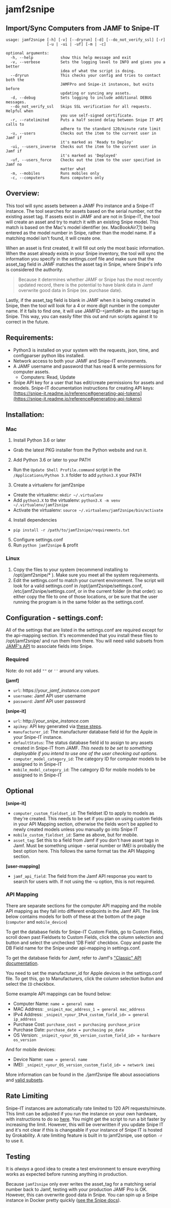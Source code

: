 # jamf2snipe 
## Import/Sync Computers from JAMF to Snipe-IT
```
usage: jamf2snipe [-h] [-v] [--dryrun] [-d] [--do_not_verify_ssl] [-r]
                  [-u | -ui | -uf] [-m | -c]

optional arguments:
  -h, --help            show this help message and exit
  -v, --verbose         Sets the logging level to INFO and gives you a better
                        idea of what the script is doing.
  --dryrun              This checks your config and tries to contact both the
                        JAMFPro and Snipe-it instances, but exits before
                        updating or syncing any assets.
  -d, --debug           Sets logging to include additional DEBUG messages.
  --do_not_verify_ssl   Skips SSL verification for all requests. Helpful when
                        you use self-signed certificate.
  -r, --ratelimited     Puts a half second delay between Snipe IT API calls to
                        adhere to the standard 120/minute rate limit
  -u, --users           Checks out the item to the current user in Jamf if
                        it's marked as 'Ready to Deploy'
  -ui, --users_inverse  Checks out the item to the current user in Jamf if
                        it's marked as 'Deployed'
  -uf, --users_force    Checks out the item to the user specified in Jamf no
                        matter what
  -m, --mobiles         Runs mobiles only
  -c, --computers       Runs computers only

```

## Overview:
This tool will sync assets between a JAMF Pro instance and a Snipe-IT instance. The tool searches for assets based on the serial number, not the existing asset tag. If assets exist in JAMF and are not in Snipe-IT, the tool will create an asset and try to match it with an existing Snipe model. This match is based on the Mac's model identifier (ex. MacBookAir7,1) being entered as the model number in Snipe, rather than the model name. If a matching model isn't found, it will create one.

When an asset is first created, it will fill out only the most basic information. When the asset already exists in your Snipe inventory, the tool will sync the information you specify in the settings.conf file and make sure that the asset_tag field in JAMF matches the asset tag in Snipe, where Snipe's info is considered the authority.

> Because it determines whether JAMF or Snipe has the most recently updated record, there is the potential to have blank data in Jamf overwrite good data in Snipe (ex. purchase date).

Lastly, if the asset_tag field is blank in JAMF when it is being created in Snipe, then the tool will look for a 4 or more digit number in the computer name. If it fails to find one, it will use JAMFID-<jamfid#> as the asset tag in Snipe. This way, you can easily filter this out and run scripts against it to correct in the future.

## Requirements:

- Python3 is installed on your system with the requests, json, time, and configparser python libs installed.
- Network access to both your JAMF and Snipe-IT environments.
- A JAMF username and password that has read & write permissions for computer assets.
  - Computers: Read, Update
- Snipe API key for a user that has edit/create permissions for assets and models. Snipe-IT documentation instructions for creating API keys: [https://snipe-it.readme.io/reference#generating-api-tokens](https://snipe-it.readme.io/reference#generating-api-tokens)

## Installation:

### Mac

1. Install Python 3.6 or later
  - Grab the latest PKG installer from the Python website and run it.

2. Add Python 3.6 or later to your PATH
  - Run the `Update Shell Profile.command` script in the `/Applications/Python 3.X` folder to add `python3.X` your PATH

3. Create a virtualenv for jamf2snipe
  - Create the virtualenv: `mkdir ~/.virtualenv`
  - Add `python3.X` to the virtualenv: `python3.X -m venv ~/.virtualenv/jamf2snipe`
  - Activate the virtualenv: `source ~/.virtualenv/jamf2snipe/bin/activate`

4. Install dependencies
  - `pip install -r /path/to/jamf2snipe/requirements.txt`

5. Configure settings.conf
6. Run `python jamf2snipe` & profit

### Linux

1. Copy the files to your system (recommend installing to /opt/jamf2snipe/* ). Make sure you meet all the system requirements.
2. Edit the settings.conf to match your current environment. The script will look for a valid settings.conf in /opt/jamf2snipe/settings.conf, /etc/jamf2snipe/settings.conf, or in the current folder (in that order): so either copy the file to one of those locations, or be sure that the user running the program is in the same folder as the settings.conf.

## Configuration - settings.conf:

All of the settings that are listed in the settings.conf are required except for the api-mapping section. It's recommended that you install these files to /opt/jamf2snipe/ and run them from there. You will need valid subsets from [JAMF's API](https://developer.jamf.com/apis/classic-api/index) to associate fields into Snipe.

### Required

Note: do not add `""` or `''` around any values.

**[jamf]**

- `url`: https://*your_jamf_instance*.com:*port*
- `username`: Jamf API user username
- `password`: Jamf API user password

**[snipe-it]**

- `url`: http://*your_snipe_instance*.com
- `apikey`: API key generated via [these steps](https://snipe-it.readme.io/reference#generating-api-tokens).
- `manufacturer_id`: The manufacturer database field id for the Apple in your Snipe-IT instance.
- `defaultStatus`: The status database field id to assign to any assets created in Snipe-IT from JAMF. *This needs to be set to something deployable if you intend to use one of the user checking out options.*
- `computer_model_category_id`: The category ID for computer models to be assigned to in Snipe-IT
- `mobile_model_category_id`: The category ID for mobile models to be assigned to in Snipe-IT

## Optional

**[snipe-it]**

- `computer_custom_fieldset_id`: The fieldset ID to apply to models as they're created. This needs to be set if you plan on using custom fields in your API Mapping section, otherwise the fields won't be applied to newly created models unless you manually go into Snipe IT
- `mobile_custom_fieldset_id`: Same as above, but for mobile.
- `asset_tag`: Set this to a field from Jamf if you don't have asset tags in Jamf. Must be something unique - serial number or IMEI is probably the best option here. This follows the same format tas the API Mapping section.

**[user-mapping]**

- `jamf_api_field`: The field from the Jamf API response you want to search for users with. If not using the -u option, this is not required.

### API Mapping

There are separate sections for the computer API mapping and the mobile API mapping as they fall into different endpoints in the Jamf API. The link below contains models for both of these at the bottom of the page (`computer` and `mobile_device`)

To get the database fields for Snipe-IT Custom Fields, go to Custom Fields, scroll down past Fieldsets to Custom Fields, click the column selection and button and select the unchecked 'DB Field' checkbox. Copy and paste the DB Field name for the Snipe under api-mapping in settings.conf.

To get the database fields for Jamf, refer to Jamf's ["Classic" API documentation](https://developer.jamf.com/apis/classic-api/index).

You need to set the manufacturer_id for Apple devices in the settings.conf file.  To get this, go to Manufacturers, click the column selection button and select the `ID` checkbox.

Some example API mappings can be found below:

- Computer Name:		`name = general name`
- MAC Address:		`_snipeit_mac_address_1 = general mac_address`
- IPv4 Address:		`_snipeit_<your_IPv4_custom_field_id> = general ip_address`
- Purchase Cost:		`purchase_cost = purchasing purchase_price`
- Purchase Date:		`purchase_date = purchasing po_date`
- OS Version:			`_snipeit_<your_OS_version_custom_field_id> = hardware os_version`

And for mobile devices:

- Device Name:  `name = general name`
- IMEI:   `_snipeit_<your_OS_version_custom_field_id> = network imei`

More information can be found in the ./jamf2snipe file about associations and [valid subsets](https://github.com/ParadoxGuitarist/jamf2snipe/blob/master/jamf2snipe#L33). 

## Rate Limiting

Snipe-IT instances are automatically rate limited to 120 API requests/minute. This limit can be adjusted if you run the instance on your own hardware, with instructions to do so [here](https://snipe-it.readme.io/reference#api-throttling). You might get the script to run a bit faster by increasing the limit. However, this will be overwritten if you update Snipe IT and it's not clear if this is changeable if your instance of Snipe IT is hosted by Grokability. A rate limiting feature is built in to jamf2snipe, use option `-r` to use it. 

## Testing

It is *always* a good idea to create a test environment to ensure everything works as expected before running anything in production.

Because `jamf2snipe` only ever writes the asset_tag for a matching serial number back to Jamf, testing with your production JAMF Pro is OK. However, this can overwrite good data in Snipe. You can spin up a Snipe instance in Docker pretty quickly ([see the Snipe docs](https://snipe-it.readme.io/docs/docker)).
